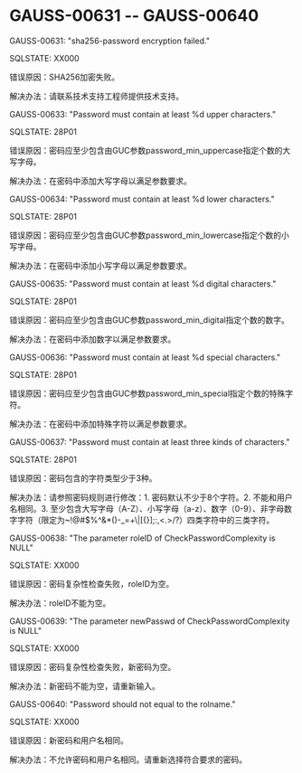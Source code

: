 # GAUSS-00631 -- GAUSS-00640<a name="ZH-CN_TOPIC_0000001162580244"></a>

GAUSS-00631: "sha256-password encryption failed."

SQLSTATE: XX000

错误原因：SHA256加密失败。

解决办法：请联系技术支持工程师提供技术支持。

GAUSS-00633: "Password must contain at least %d upper characters."

SQLSTATE: 28P01

错误原因：密码应至少包含由GUC参数password\_min\_uppercase指定个数的大写字母。

解决办法：在密码中添加大写字母以满足参数要求。

GAUSS-00634: "Password must contain at least %d lower characters."

SQLSTATE: 28P01

错误原因：密码应至少包含由GUC参数password\_min\_lowercase指定个数的小写字母。

解决办法：在密码中添加小写字母以满足参数要求。

GAUSS-00635: "Password must contain at least %d digital characters."

SQLSTATE: 28P01

错误原因：密码应至少包含由GUC参数password\_min\_digital指定个数的数字。

解决办法：在密码中添加数字以满足参数要求。

GAUSS-00636: "Password must contain at least %d special characters."

SQLSTATE: 28P01

错误原因：密码应至少包含由GUC参数password\_min\_special指定个数的特殊字符。

解决办法：在密码中添加特殊字符以满足参数要求。

GAUSS-00637: "Password must contain at least three kinds of characters."

SQLSTATE: 28P01

错误原因：密码包含的字符类型少于3种。

解决办法：请参照密码规则进行修改：1. 密码默认不少于8个字符。2. 不能和用户名相同。3. 至少包含大写字母（A-Z）、小写字母（a-z）、数字（0-9）、非字母数字字符（限定为\~!@\#$%^&\*\(\)-\_=+\\|\[\{\}\];:,<.\>/?）四类字符中的三类字符。

GAUSS-00638: "The parameter roleID of CheckPasswordComplexity is NULL"

SQLSTATE: XX000

错误原因：密码复杂性检查失败，roleID为空。

解决办法：roleID不能为空。

GAUSS-00639: "The parameter newPasswd of CheckPasswordComplexity is NULL"

SQLSTATE: XX000

错误原因：密码复杂性检查失败，新密码为空。

解决办法：新密码不能为空，请重新输入。

GAUSS-00640: "Password should not equal to the rolname."

SQLSTATE: XX000

错误原因：新密码和用户名相同。

解决办法：不允许密码和用户名相同。请重新选择符合要求的密码。
